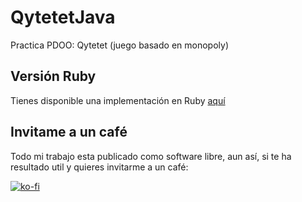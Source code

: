 # QytetetJava
Practica PDOO: Qytetet (juego basado en monopoly)


## Versión Ruby

Tienes disponible una implementación en Ruby [aquí](https://github.com/advy99/QytetetRuby)

## Invitame a un café

Todo mi trabajo esta publicado como software libre, aun así, si te ha resultado util y quieres invitarme a un café:

[![ko-fi](https://www.ko-fi.com/img/githubbutton_sm.svg)](https://ko-fi.com/Y8Y81WT9M)
